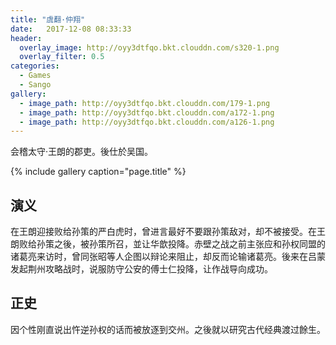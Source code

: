 ```yaml
---
title: "虞翻·仲翔"
date:   2017-12-08 08:33:33
header:
  overlay_image: http://oyy3dtfqo.bkt.clouddn.com/s320-1.png
  overlay_filter: 0.5
categories:
  - Games
  - Sango
gallery:
  - image_path: http://oyy3dtfqo.bkt.clouddn.com/179-1.png
  - image_path: http://oyy3dtfqo.bkt.clouddn.com/a172-1.png
  - image_path: http://oyy3dtfqo.bkt.clouddn.com/a126-1.png
---
```


会稽太守·王朗的郡吏。後仕於吴国。

{% include gallery caption="page.title" %}

## 演义

在王朗迎接败给孙策的严白虎时，曾进言最好不要跟孙策敌对，却不被接受。在王朗败给孙策之後，被孙策所召，並让华歆投降。赤壁之战之前主张应和孙权同盟的诸葛亮来访时，曾同张昭等人企图以辩论来阻止，却反而论输诸葛亮。後来在吕蒙发起荆州攻略战时，说服防守公安的傅士仁投降，让作战导向成功。

## 正史

因个性刚直说出忤逆孙权的话而被放逐到交州。之後就以研究古代经典渡过餘生。